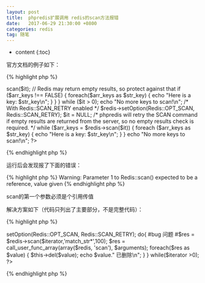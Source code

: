 ```yaml
---
layout: post
title:  phpredis扩展调用 redis的scan方法报错
date:   2017-06-29 21:30:00 +0800
categories: redis
tag: 随笔
---
```


* content 
{:toc}



官方文档的例子如下：


{% highlight php %}
<?php 
/* Without enabling Redis::SCAN_RETRY (default condition) */
$it = NULL;
do {
    // Scan for some keys
    $arr_keys = $redis->scan($it);

    // Redis may return empty results, so protect against that
    if ($arr_keys !== FALSE) {
        foreach($arr_keys as $str_key) {
            echo "Here is a key: $str_key\n";
        }
    }
} while ($it > 0);
echo "No more keys to scan!\n";

/* With Redis::SCAN_RETRY enabled */
$redis->setOption(Redis::OPT_SCAN, Redis::SCAN_RETRY);
$it = NULL;

/* phpredis will retry the SCAN command if empty results are returned from the
   server, so no empty results check is required. */
while ($arr_keys = $redis->scan($it)) {
    foreach ($arr_keys as $str_key) {
        echo "Here is a key: $str_key\n";
    }
}
echo "No more keys to scan!\n";
?>

{% endhighlight php %}

运行后会发现报了下面的错误：

{% highlight php %}
Warning: Parameter 1 to Redis::scan() expected to be a reference, value given
{% endhighlight php %}

scan的第一个参数必须是个引用传值

解决方案如下（代码只列出了主要部分，不是完整代码）：

{% highlight php %}
<?php

        $iterator = null;
        $arguments = array(&$iterator,'match_str*',100);
        $redis->setOption(Redis::OPT_SCAN, Redis::SCAN_RETRY);

        do{
            #bug 问题
            #$res = $redis->scan($iterator,'match_str*',100);
            $res = call_user_func_array(array($redis, 'scan'), $arguments);

            foreach($res as $value) {
                $this->del($value);
                echo $value." 已删除\n";
            }
        } while($iterator >0);
?>

{% endhighlight php %}